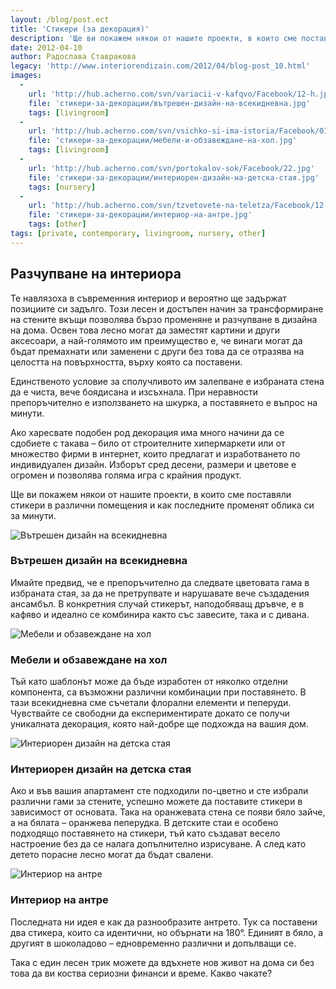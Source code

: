 ```yaml
---
layout: /blog/post.ect
title: 'Стикери (за декорация)'
description: 'Ще ви покажем някои от нашите проекти, в които сме поставяли стикери в различни помещения и как последните променят облика си за минути. Ако харесвате подобен род декорация има много начини да се сдобиете с такава – било от строителните хипермаркети или от множество фирми в интернет, които предлагат и изработването по индивидуален дизайн.'
date: 2012-04-10 
author: Радослава Ставракова
legacy: 'http://www.interiorendizain.com/2012/04/blog-post_10.html'
images:
  -
    url: 'http://hub.acherno.com/svn/variacii-v-kafqvo/Facebook/12-h.jpg'
    file: 'стикери-за-декорации/вътрешен-дизайн-на-всекидневна.jpg'
    tags: [livingroom]
  -
    url: 'http://hub.acherno.com/svn/vsichko-si-ima-istoria/Facebook/01-h.jpg'
    file: 'стикери-за-декорации/мебели-и-обзавеждане-на-хол.jpg'
    tags: [livingroom]
  -
    url: 'http://hub.acherno.com/svn/portokalov-sok/Facebook/22.jpg'
    file: 'стикери-за-декорации/интериорен-дизайн-на-детска-стая.jpg'
    tags: [nursery]
  -
    url: 'http://hub.acherno.com/svn/tzvetovete-na-teletza/Facebook/12-k_f.jpg'
    file: 'стикери-за-декорации/интериор-на-антре.jpg'
    tags: [other]
tags: [private, contemporary, livingroom, nursery, other]
---
```

## **Разчупване** на **интериора**
Те навлязоха в съвременния интериор и вероятно ще задържат позициите си задълго. Този лесен и достъпен начин за трансформиране на стените вкъщи позволява бързо променяне и разчупване в дизайна на дома. Освен това лесно могат да заместят картини и други аксесоари, а най-голямото им преимущество е, че винаги могат да бъдат премахнати или заменени с други без това да се отразява на целостта на повърхността, върху която са поставени.

Единственото условие за сполучливото им залепване е избраната стена да е чиста, вече боядисана и изсъхнала. При неравности препоръчително е използването на шкурка, а поставянето е въпрос на минути.

Ако харесвате подобен род декорация има много начини да се сдобиете с такава – било от строителните хипермаркети или от множество фирми в интернет, които предлагат и изработването по индивидуален дизайн. Изборът сред десени, размери и цветове е огромен и позволява голяма игра с крайния продукт.

Ще ви покажем някои от нашите проекти, в които сме поставяли стикери в различни помещения и как последните променят облика си за минути.

![Вътрешен дизайн на всекидневна](стикери-за-декорации/вътрешен-дизайн-на-всекидневна.jpg)
### Вътрешен дизайн на **всекидневна**

Имайте предвид, че е препоръчително да следвате цветовата гама в избраната стая, за да не претрупвате и нарушавате вече създадения ансамбъл. В конкретния случай стикерът, наподобяващ дръвче, е в кафяво и идеално се комбинира както със завесите, така и с дивана.

![Мебели и обзавеждане на хол](стикери-за-декорации/мебели-и-обзавеждане-на-хол.jpg)
### Мебели и обзавеждане на **хол**

Тъй като шаблонът може да бъде изработен от няколко отделни компонента, са възможни различни комбинации при поставянето. В тази всекидневна сме съчетали флорални елементи и пеперуди. Чувствайте се свободни да експериментирате докато се получи уникалната декорация, която най-добре ще подхожда на вашия дом.

![Интериорен дизайн на детска стая](стикери-за-декорации/интериорен-дизайн-на-детска-стая.jpg)
### Интериорен дизайн на **детска стая**

Ако и във вашия апартамент сте подходили по-цветно и сте избрали различни гами за стените, успешно можете да поставите стикери в зависимост от основата. Така на оранжевата стена се появи бяло зайче, а на бялата – оранжева пеперудка. В детските стаи е особено подходящо поставянето на стикери, тъй като създават весело настроение без да се налага допълнително изрисуване. А след като детето порасне лесно могат да бъдат свалени.

![Интериор на антре](стикери-за-декорации/интериор-на-антре.jpg)
### Интериор на **антре**

Последната ни идея е как да разнообразите антрето. Тук са поставени два стикера, които са идентични, но обърнати на 180°. Единият в бяло, а другият в шоколадово – едновременно различни и допълващи се.

Така с един лесен трик можете да вдъхнете нов живот на дома си без това да ви коства сериозни финанси и време. Какво чакате?